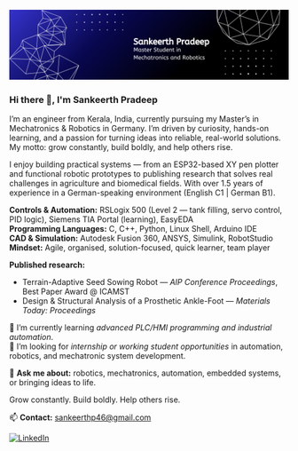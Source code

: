 ![Mechatronics & Robotics Engineer](https://github.com/SankeerthPradeep/SankeerthPradeep/blob/main/Abstract%20Technology%20Profile%20LinkedIn%20Banner.png)

### Hi there 👋, I'm Sankeerth Pradeep

I’m an engineer from Kerala, India, currently pursuing my Master’s in Mechatronics & Robotics in Germany. I’m driven by curiosity, hands-on learning, and a passion for turning ideas into reliable, real-world solutions. My motto: grow constantly, build boldly, and help others rise.

I enjoy building practical systems — from an ESP32-based XY pen plotter and functional robotic prototypes to publishing research that solves real challenges in agriculture and biomedical fields. With over 1.5 years of experience in a German-speaking environment (English C1 | German B1).

**Controls & Automation:** RSLogix 500 (Level 2 — tank filling, servo control, PID logic), Siemens TIA Portal (learning), EasyEDA  
**Programming Languages:** C, C++, Python, Linux Shell, Arduino IDE  
**CAD & Simulation:** Autodesk Fusion 360, ANSYS, Simulink, RobotStudio  
**Mindset:** Agile, organised, solution-focused, quick learner, team player

**Published research:**  
- Terrain-Adaptive Seed Sowing Robot — *AIP Conference Proceedings*, Best Paper Award @ ICAMST  
- Design & Structural Analysis of a Prosthetic Ankle-Foot — *Materials Today: Proceedings*

🌱 I’m currently learning *advanced PLC/HMI programming and industrial automation*.  
🤔 I’m looking for *internship or working student opportunities* in automation, robotics, and mechatronic system development.

💬 **Ask me about:** robotics, mechatronics, automation, embedded systems, or bringing ideas to life.

Grow constantly. Build boldly. Help others rise.

📫 **Contact:** sankeerthp46@gmail.com  

[![LinkedIn](https://cdn.jsdelivr.net/npm/simple-icons@3.0.1/icons/linkedin.svg)](https://www.linkedin.com/in/sankeerth-pradeep-a76441182/)


